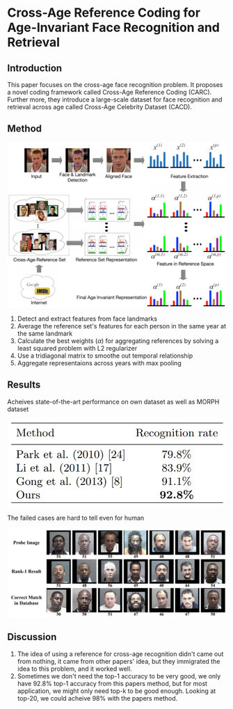 # Cross-Age Reference Coding for Age-Invariant Face Recognition and Retrieval

## Introduction

This paper focuses on the cross-age face recognition problem. It proposes a novel coding framework called Cross-Age Reference Coding (CARC). Further more, they introduce a large-scale dataset for face recognition and retrieval across age called Cross-Age Celebrity Dataset (CACD).

## Method

![](./figure/cross-age_reference_coding_cor_age-invariant_face_recognition_and_retrieval.png)

1. Detect and extract features from face landmarks
2. Average the reference set's features for each person in the same year at the same landmark
3. Calculate the best weights ($\alpha$) for aggregating references by solving a least squared problem with L2 regularizer
4. Use a tridiagonal matrix to smoothe out temporal relationship
5. Aggregate representaions across years with max pooling 

## Results

Acheives state-of-the-art performance on own dataset as well as MORPH dataset

![](./figure/cross-age_reference_coding_cor_age-invariant_face_recognition_and_retrieval_result1.png)

The failed cases are hard to tell even for human

![](./figure/cross-age_reference_coding_cor_age-invariant_face_recognition_and_retrieval_result2.png)

## Discussion

1. The idea of using a reference for cross-age recognition didn't came out from nothing, it came from other papers' idea, but they immigrated the idea to this problem, and it worked well.
2. Sometimes we don't need the top-1 accuracy to be very good, we only have 92.8% top-1 accuracy from this papers method, but for most application, we might only need top-k to be good enough. Looking at top-20, we could acheive 98% with the papers method.